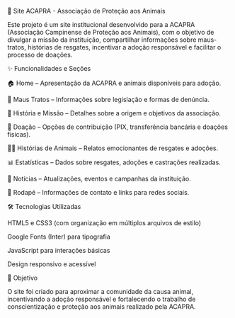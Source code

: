🐾 Site ACAPRA - Associação de Proteção aos Animais

Este projeto é um site institucional desenvolvido para a ACAPRA (Associação Campinense de Proteção aos Animais), com o objetivo de divulgar a missão da instituição, compartilhar informações sobre maus-tratos, histórias de resgates, incentivar a adoção responsável e facilitar o processo de doações.

✨ Funcionalidades e Seções

🏠 Home – Apresentação da ACAPRA e animais disponíveis para adoção.

🚫 Maus Tratos – Informações sobre legislação e formas de denúncia.

📖 História e Missão – Detalhes sobre a origem e objetivos da associação.

💝 Doação – Opções de contribuição (PIX, transferência bancária e doações físicas).

🐶🐱 Histórias de Animais – Relatos emocionantes de resgates e adoções.

📊 Estatísticas – Dados sobre resgates, adoções e castrações realizadas.

📰 Notícias – Atualizações, eventos e campanhas da instituição.

📱 Rodapé – Informações de contato e links para redes sociais.

🛠️ Tecnologias Utilizadas

HTML5 e CSS3 (com organização em múltiplos arquivos de estilo)

Google Fonts (Inter) para tipografia

JavaScript para interações básicas

Design responsivo e acessível

📌 Objetivo

O site foi criado para aproximar a comunidade da causa animal, incentivando a adoção responsável e fortalecendo o trabalho de conscientização e proteção aos animais realizado pela ACAPRA.

